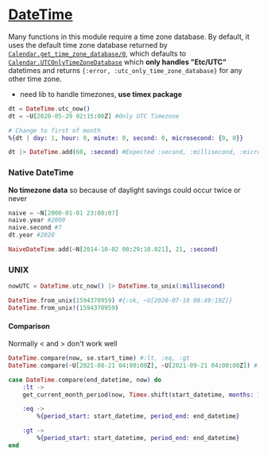 # [DateTime](https://hexdocs.pm/elixir/DateTime.html)

Many functions in this module require a time zone database. By default, it uses the default time zone database returned by [`Calendar.get_time_zone_database/0`](https://hexdocs.pm/elixir/Calendar.html#get_time_zone_database/0), which defaults to [`Calendar.UTCOnlyTimeZoneDatabase`](https://hexdocs.pm/elixir/Calendar.UTCOnlyTimeZoneDatabase.html) which **only handles "Etc/UTC"** datetimes and returns `{:error, :utc_only_time_zone_database}` for any other time zone.

- need lib to handle timezones, **use timex package**

```elixir
dt = DateTime.utc_now()
dt = ~U[2020-05-29 02:15:00Z] #Only UTC Timezone

# Change to first of month
%{dt | day: 1, hour: 0, minute: 0, second: 0, microsecond: {0, 0}}

dt |> DateTime.add(60, :second) #Expected :second, :millisecond, :microsecond, :nanosecond
```

### Native DateTime

**No timezone data** so because of daylight savings could occur twice or never

```elixir
naive = ~N[2000-01-01 23:00:07]
naive.year #2000
naive.second #7
dt.year #2020

NaiveDateTime.add(~N[2014-10-02 00:29:10.021], 21, :second) 
```

### UNIX

```elixir
nowUTC = DateTime.utc_now() |> DateTime.to_unix(:millisecond)

DateTime.from_unix(1594370959) #{:ok, ~U[2020-07-10 08:49:19Z]}
DateTime.from_unix!(1594370959)
```

#### Comparison

Normally < and > don't work well

```elixir
DateTime.compare(now, se.start_time) #:lt, :eq, :gt
DateTime.compare(~U[2021-08-21 04:00:00Z], ~U[2021-09-21 04:00:00Z]) #:lt
```

```elixir
case DateTime.compare(end_datetime, now) do
	:lt ->
    get_current_month_period(now, Timex.shift(start_datetime, months: 1))

	:eq ->
		%{period_start: start_datetime, period_end: end_datetime}

	:gt ->
		%{period_start: start_datetime, period_end: end_datetime}
end
```

